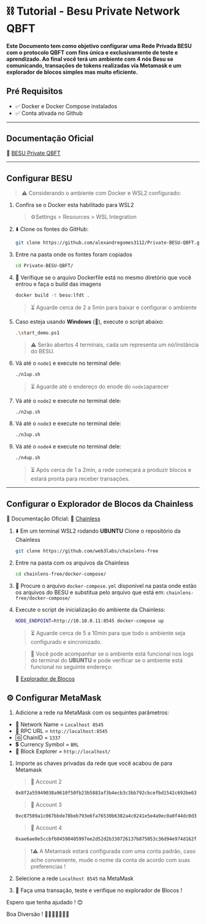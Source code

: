 # ⛓️ Tutorial  - Besu Private Network QBFT 

#### Este Documento tem como objetivo configurar uma Rede Privada BESU com o protocolo QBFT com fins única e exclusivamente de teste e aprendizado. Ao final você terá um ambiente com 4 nós Besu se comunicando, transações de tokens realizadas via Metamask e um explorador de blocos simples mas muito eficiente.

## Pré Requisitos
- ✅ Docker e Docker Compose instalados
- ✅ Conta ativada no Github

---

## Documentação Oficial
🔗 [BESU Private QBFT](https://besu.hyperledger.org/private-networks/tutorials/qbft)

---

## Configurar BESU
> ⚠️ Considerando o ambiente com Docker e WSL2 configurado:

1. Confira se o Docker esta habilitado para WSL2
    > ⚙️Settings > Resources > WSL Integration

1. ⬇️ Clone os fontes do GitHub:

    ```sh
    git clone https://github.com/alexandregomes3112/Private-BESU-QBFT.git
    ```

1. Entre na pasta onde os fontes foram copiados

    ```sh
    cd Private-BESU-QBFT/
    ``` 
1. 🔎 Verifique se o arquivo Dockerfile está no mesmo diretório que você entrou e faça o build das imagens

    ```sh 
    docker build -t besu:lfdt .
    ```
    > ⏳ Aguarde cerca de 2 a 5min para baixar e configurar o ambiente

1. Caso esteja usando **Windows** (💩), execute o script abaixo:

    ```sh
    .\start_demo.ps1
    ```

    > ⚠️ Serão abertos 4 terminais, cada um representa um nó/instância do BESU.

1. Vá até o `node1` e execute no terminal dele:

    ```sh
    ./n1up.sh
    ```

    > ⏳ Aguarde até o endereço do enode do `node1`aparecer

1. Vá até o `node2` e execute no terminal dele:

    ```sh
    ./n2up.sh
    ```

1. Vá até o `node3` e execute no terminal dele:

    ```sh
    ./n3up.sh
    ```
1. Vá até o `node4` e execute no terminal dele:

    ```sh
    ./n4up.sh
    ```

    > ⏳ Após cerca de 1 a 2min, a rede começará a produzir blocos e estará pronta para receber transações.

--- 

## Configurar o Explorador de Blocos da Chainless

📖 Documentação Oficial:
🔗 [Chainless](https://besu.hyperledger.org/private-networks/how-to/monitor/chainlens)


1. ⬇️ Em um terminal WSL2 rodando **UBUNTU** Clone o repositório da Chainless

    ```sh
    git clone https://github.com/web3labs/chainlens-free
    ```

1. Entre na pasta com os arquivos da Chainless

    ```sh
    cd chainlens-free/docker-compose/
    ```

1. 🔎 Procure o arquivo `docker-compose.yml` disponível na pasta onde estão os arquivos do BESU e substitua pelo arquivo que está em: `chainlens-free/docker-compose/`

1. Execute o script de inicialização do ambiente da Chainless:
    ```sh
    NODE_ENDPOINT=http://10.10.0.11:8545 docker-compose up
    ```

    > ⏳ Aguarde cerca de 5 a 10min para que todo o ambiente seja configurado e sincronizado.

    > 👀 Você pode acompanhar se o ambiente está funcional nos logs do terminal do **UBUNTU** e pode verificar se o ambiente está funcional no seguinte endereço:

    🔗 [Explorador de Blocos](http://localhost)


## ⚙️ Configurar MetaMask

1. Adicione a rede na MetaMask com os sequintes parâmetros:

- 🛜 Network Name =     `Localhost 8545`
- 🔗 RPC URL =          `http://localhost:8545`
- 🆔 ChainID =          `1337`
- 💲 Currency Symbol =  `BRL`
- 🔎 Block Explorer =   `http://localhost/`

1. Importe as chaves privadas da rede que você acabou de para Metamask

    > 🔑 Account 2
    ```sh
    0x8f2a55949038a9610f50fb23b5883af3b4ecb3c3bb792cbcefbd1542c692be63
    ```

    > 🔑 Account 3
    ```sh 
    0xc87509a1c067bbde78beb793e6fa76530b6382a4c0241e5e4a9ec0a0f44dc0d3
    ```

    > 🔑 Account 4
    ```sh 
    0xae6ae8e5ccbfb04590405997ee2d52d2b330726137b875053c36d94e974d162f
    ```
    > ❗⚠️ A Metamask estará configurada com uma conta padrão, caso ache conveniente, mude o nome da conta de acordo com suas preferencias !

1. Selecione a rede `Localhost 8545` na MetaMask
   
1. 💱 Faça uma transação, teste e verifique no explorador de Blocos !


Espero que tenha ajudado ! 😊

Boa Diversão ! 
🛝🎡🎢🚀🎆🥳🎉


